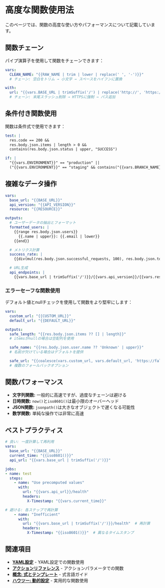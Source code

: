 # 高度な関数使用法

このページでは、関数の高度な使い方やパフォーマンスについて記載しています。

## 関数チェーン

パイプ演算子を使用して関数をチェーンできます：

```yaml
vars:
  CLEAN_NAME: "{{RAW_NAME | trim | lower | replace(' ', '-')}}"
  # チェーン: 空白をトリム → 小文字 → スペースをハイフンに置換

with:
  url: "{{vars.BASE_URL | trimSuffix('/') | replace('http://', 'https://')}}/api"
  # チェーン: 末尾スラッシュ削除 → HTTPSに強制 → パス追加
```

## 条件付き関数使用

関数は条件式で使用できます：

```yaml
test: |
  res.code == 200 &&
  res.body.json.items | length > 0 &&
  contains(res.body.json.status | upper, "SUCCESS")

if: |
  "{{vars.ENVIRONMENT}}" == "production" ||
  ("{{vars.ENVIRONMENT}}" == "staging" && contains("{{vars.BRANCH_NAME}}", "release"))
```

## 複雑なデータ操作

```yaml
vars:
  base_url: "{{BASE_URL}}"
  api_version: "{{API_VERSION}}"
  resource: "{{RESOURCE}}"

outputs:
  # ユーザーデータの抽出とフォーマット
  formatted_users: |
    {{range res.body.json.users}}
      {{.name | upper}}: {{.email | lower}}
    {{end}}

  # メトリクス計算
  success_rate: |
    {{div(mul(res.body.json.successful_requests, 100), res.body.json.total_requests)}}%

  # URL生成
  api_endpoints: |
    {{vars.base_url | trimSuffix('/')}}/{{vars.api_version}}/{{vars.resource | lower}}
```

### エラーセーフな関数使用

デフォルト値とnullチェックを使用して関数をより堅牢にします：

```yaml
vars:
  custom_url: "{{CUSTOM_URL}}"
  default_url: "{{DEFAULT_URL}}"

outputs:
  safe_length: "{{res.body.json.items ?? [] | length}}"
  # itemsがnullの場合は空配列を使用

  safe_name: "{{res.body.json.user.name ?? 'Unknown' | upper}}"  
  # 名前が欠けている場合はデフォルトを提供

  safe_url: "{{coalesce(vars.custom_url, vars.default_url, 'https://fallback.com')}}"
  # 複数のフォールバックオプション
```

## 関数パフォーマンス

- **文字列関数:** 一般的に高速ですが、過度なチェーンは避ける
- **日時関数:** `now()`と`iso8601()`は最小限のオーバーヘッド
- **JSON関数:** `jsonpath()`は大きなオブジェクトで遅くなる可能性
- **数学関数:** 単純な操作では非常に高速

## ベストプラクティス

```yaml
# 良い: 一度計算して再利用
vars:
  base_url: "{{BASE_URL}}"
  current_time: "{{iso8601()}}"
  api_url: "{{vars.base_url | trimSuffix('/')}}"

jobs:
- name: test
  steps:
    - name: "Use precomputed values"
      with:
        url: "{{vars.api_url}}/health"
        headers:
          X-Timestamp: "{{vars.current_time}}"

# 避ける: 各ステップで再計算
    - name: "Inefficient"
      with:
        url: "{{vars.base_url | trimSuffix('/')}}/health"  # 再計算
        headers:
          X-Timestamp: "{{iso8601()}}"  # 異なるタイムスタンプ
```

## 関連項目

- **[YAML設定](../yaml-configuration/)** - YAML設定での関数使用
- **[アクションリファレンス](../actions-reference/)** - アクションパラメータでの関数
- **[概念: 式とテンプレート](../../concepts/expressions-and-templates/)** - 式言語ガイド
- **[ハウツー: 動的設定](../../how-tos/environment-management/)** - 実用的な関数使用
